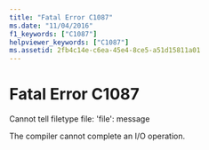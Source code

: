```yaml
---
title: "Fatal Error C1087"
ms.date: "11/04/2016"
f1_keywords: ["C1087"]
helpviewer_keywords: ["C1087"]
ms.assetid: 2fb4c14e-c6ea-45e4-8ce5-a51d15811a01
---
```

# Fatal Error C1087

Cannot tell filetype file: 'file': message

The compiler cannot complete an I/O operation.